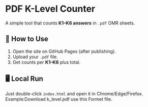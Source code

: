 # PDF K-Level Counter

A simple tool that counts **K1–K6 answers** in `.pdf` OMR sheets.

## 🚀 How to Use
1. Open the site on GitHub Pages (after publishing).
2. Upload your `.pdf` file.
3. Get counts per **K1–K6** plus total.

## 🖥️ Local Run
Just double-click `index.html` and open it in Chrome/Edge/Firefox.
 Example:Download k_level.pdf use this Formet file.
